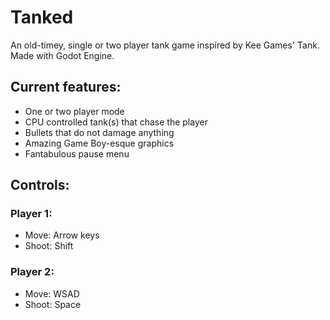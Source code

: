 # Tanked

An old-timey, single or two player tank game inspired by Kee Games' Tank. Made with Godot Engine.

## Current features:
- One or two player mode
- CPU controlled tank(s) that chase the player
- Bullets that do not damage anything
- Amazing Game Boy-esque graphics
- Fantabulous pause menu

## Controls:
### Player 1:

- Move: Arrow keys
- Shoot: Shift

### Player 2:

- Move: WSAD
- Shoot: Space
